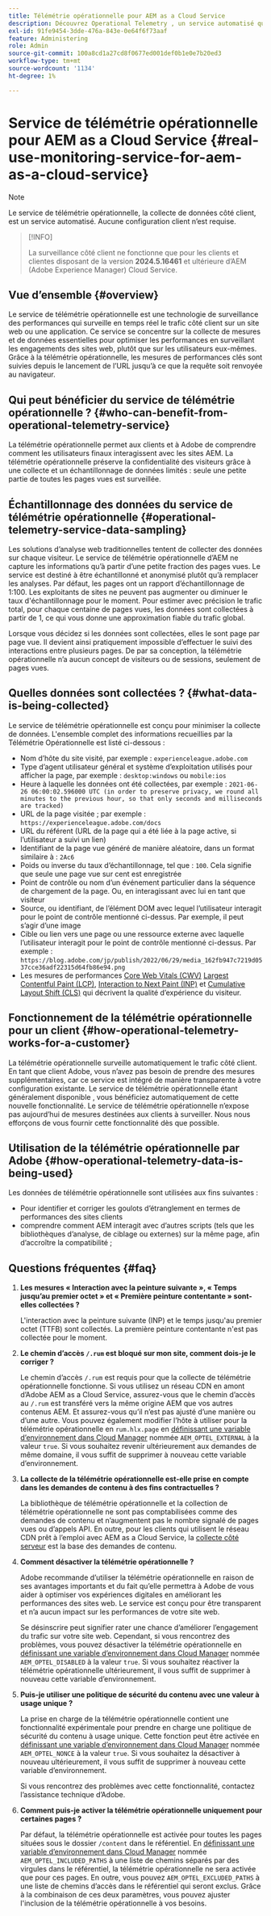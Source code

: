 ```yaml
---
title: Télémétrie opérationnelle pour AEM as a Cloud Service
description: Découvrez Operational Telemetry , un service automatisé qui permet de surveiller la collecte de données côté client.
exl-id: 91fe9454-3dde-476a-843e-0e64f6f73aaf
feature: Administering
role: Admin
source-git-commit: 100a8cd1a27cd8f0677ed001def0b1e0e7b20ed3
workflow-type: tm+mt
source-wordcount: '1134'
ht-degree: 1%

---
```


# Service de télémétrie opérationnelle pour AEM as a Cloud Service {#real-use-monitoring-service-for-aem-as-a-cloud-service}

>[!NOTE]
>
>Le service de télémétrie opérationnelle, la collecte de données côté client, est un service automatisé. Aucune configuration client n’est requise.

>[!INFO]
>
>La surveillance côté client ne fonctionne que pour les clients et clientes disposant de la version **2024.5.16461** et ultérieure d’AEM (Adobe Experience Manager) Cloud Service.

## Vue d’ensemble {#overview}

Le service de télémétrie opérationnelle est une technologie de surveillance des performances qui surveille en temps réel le trafic côté client sur un site web ou une application. Ce service se concentre sur la collecte de mesures et de données essentielles pour optimiser les performances en surveillant les engagements des sites web, plutôt que sur les utilisateurs eux-mêmes. Grâce à la télémétrie opérationnelle, les mesures de performances clés sont suivies depuis le lancement de l’URL jusqu’à ce que la requête soit renvoyée au navigateur.

## Qui peut bénéficier du service de télémétrie opérationnelle ? {#who-can-benefit-from-operational-telemetry-service}

La télémétrie opérationnelle permet aux clients et à Adobe de comprendre comment les utilisateurs finaux interagissent avec les sites AEM. La télémétrie opérationnelle préserve la confidentialité des visiteurs grâce à une collecte et un échantillonnage de données limités : seule une petite partie de toutes les pages vues est surveillée.

## Échantillonnage des données du service de télémétrie opérationnelle {#operational-telemetry-service-data-sampling}

Les solutions d’analyse web traditionnelles tentent de collecter des données sur chaque visiteur. Le service de télémétrie opérationnelle d’AEM ne capture les informations qu’à partir d’une petite fraction des pages vues. Le service est destiné à être échantillonné et anonymisé plutôt qu’à remplacer les analyses. Par défaut, les pages ont un rapport d’échantillonnage de 1:100. Les exploitants de sites ne peuvent pas augmenter ou diminuer le taux d&#39;échantillonnage pour le moment. Pour estimer avec précision le trafic total, pour chaque centaine de pages vues, les données sont collectées à partir de 1, ce qui vous donne une approximation fiable du trafic global.

Lorsque vous décidez si les données sont collectées, elles le sont page par page vue. Il devient ainsi pratiquement impossible d’effectuer le suivi des interactions entre plusieurs pages. De par sa conception, la télémétrie opérationnelle n’a aucun concept de visiteurs ou de sessions, seulement de pages vues.

## Quelles données sont collectées ? {#what-data-is-being-collected}

Le service de télémétrie opérationnelle est conçu pour minimiser la collecte de données. L&#39;ensemble complet des informations recueillies par la Télémétrie Opérationnelle est listé ci-dessous :

* Nom d’hôte du site visité, par exemple : `experienceleague.adobe.com`
* Type d’agent utilisateur général et système d’exploitation utilisés pour afficher la page, par exemple : `desktop:windows` ou `mobile:ios`
* Heure à laquelle les données ont été collectées, par exemple : `2021-06-26 06:00:02.596000 UTC (in order to preserve privacy, we round all minutes to the previous hour, so that only seconds and milliseconds are tracked)`
* URL de la page visitée ; par exemple : `https://experienceleague.adobe.com/docs`
* URL du référent (URL de la page qui a été liée à la page active, si l’utilisateur a suivi un lien)
* Identifiant de la page vue généré de manière aléatoire, dans un format similaire à : `2Ac6`
* Poids ou inverse du taux d’échantillonnage, tel que : `100`. Cela signifie que seule une page vue sur cent est enregistrée
* Point de contrôle ou nom d’un événement particulier dans la séquence de chargement de la page. Ou, en interagissant avec lui en tant que visiteur
* Source, ou identifiant, de l’élément DOM avec lequel l’utilisateur interagit pour le point de contrôle mentionné ci-dessus. Par exemple, il peut s’agir d’une image
* Cible ou lien vers une page ou une ressource externe avec laquelle l’utilisateur interagit pour le point de contrôle mentionné ci-dessus. Par exemple : `https://blog.adobe.com/jp/publish/2022/06/29/media_162fb947c7219d0537cce36adf22315d64fb86e94.png`
* Les mesures de performances [Core Web Vitals (CWV)](https://web.dev/articles/lcp) [Largest Contentful Paint (LCP)](https://web.dev/articles/lcp), [Interaction to Next Paint (INP)](https://web.dev/articles/inp) et [Cumulative Layout Shift (CLS)](https://web.dev/articles/cls) qui décrivent la qualité d’expérience du visiteur.

## Fonctionnement de la télémétrie opérationnelle pour un client {#how-operational-telemetry-works-for-a-customer}

La télémétrie opérationnelle surveille automatiquement le trafic côté client. En tant que client Adobe, vous n’avez pas besoin de prendre des mesures supplémentaires, car ce service est intégré de manière transparente à votre configuration existante. Le service de télémétrie opérationnelle étant généralement disponible , vous bénéficiez automatiquement de cette nouvelle fonctionnalité. Le service de télémétrie opérationnelle n’expose pas aujourd’hui de mesures destinées aux clients à surveiller. Nous nous efforçons de vous fournir cette fonctionnalité dès que possible.

<!-- Alexandru: hiding temporarily, until we figure out where this needs to be linked to 

If you wish to leverage more insights with this new feature to optimize your digital experiences effortlessly, please see here (link to Row 99). -->

## Utilisation de la télémétrie opérationnelle par Adobe {#how-operational-telemetry-data-is-being-used}

Les données de télémétrie opérationnelle sont utilisées aux fins suivantes :

* Pour identifier et corriger les goulots d’étranglement en termes de performances des sites clients
* comprendre comment AEM interagit avec d’autres scripts (tels que les bibliothèques d’analyse, de ciblage ou externes) sur la même page, afin d’accroître la compatibilité ;
<!--
## Limitations and understanding variance in page views and performance metrics {#limitations-and-understanding-variance-in-page-views-and-performance-metrics}

Here are key considerations for customers to keep in mind when interpreting their Operational Telemetry data:

1. **Tracker blockers**

   * End-users employing tracker blockers or privacy extensions can impede Operational Telemetry data collection, as these tools restrict the tracking scripts' execution. This restriction may lead to underreported page views and user interactions, creating a discrepancy between actual site activity and the data captured by Operational Telemetry.

1. **Limitations in capturing headless API/JSON calls**

   * Operational Telemetry data service focuses on the client-side experience and doesn't capture the backend API or JSON calls made from a non-AEM headless app at this time. The exclusion of these calls from Operational Telemetry service data creates variances from the content requests measured by CDN Analytics.
-->

## Questions fréquentes {#faq}

<!-- REMOVED THIS FAQ AS PER EMAIL REQUEST FROM SHWETA DUA, SEPTEMBER 4, 2024 TO THE DL-AEM-DOCS GROUP 
1. **Can customers integrate the Operational Telemetry service scripts with third-party systems like Dynatrace?**

   Yes.
-->

1. **Les mesures « Interaction avec la peinture suivante », « Temps jusqu’au premier octet » et « Première peinture contentante » sont-elles collectées ?**

   L&#39;interaction avec la peinture suivante (INP) et le temps jusqu&#39;au premier octet (TTFB) sont collectés.  La première peinture contentante n&#39;est pas collectée pour le moment.

1. **Le chemin d’accès `/.rum` est bloqué sur mon site, comment dois-je le corriger ?**

   Le chemin d’accès `/.rum` est requis pour que la collecte de télémétrie opérationnelle fonctionne. Si vous utilisez un réseau CDN en amont d’Adobe AEM as a Cloud Service, assurez-vous que le chemin d’accès au `/.rum` est transféré vers la même origine AEM que vos autres contenus AEM. Et assurez-vous qu’il n’est pas ajusté d’une manière ou d’une autre. Vous pouvez également modifier l’hôte à utiliser pour la télémétrie opérationnelle en `rum.hlx.page` en [définissant une variable d’environnement dans Cloud Manager](/help/implementing/cloud-manager/environment-variables.md#add-variables) nommée `AEM_OPTEL_EXTERNAL` à la valeur `true`. Si vous souhaitez revenir ultérieurement aux demandes de même domaine, il vous suffit de supprimer à nouveau cette variable d’environnement.

1. **La collecte de la télémétrie opérationnelle est-elle prise en compte dans les demandes de contenu à des fins contractuelles ?**

   La bibliothèque de télémétrie opérationnelle et la collection de télémétrie opérationnelle ne sont pas comptabilisées comme des demandes de contenu et n’augmentent pas le nombre signalé de pages vues ou d’appels API. En outre, pour les clients qui utilisent le réseau CDN prêt à l’emploi avec AEM as a Cloud Service, la [collecte côté serveur](#serverside-collection) est la base des demandes de contenu.

1. **Comment désactiver la télémétrie opérationnelle ?**

   Adobe recommande d’utiliser la télémétrie opérationnelle en raison de ses avantages importants et du fait qu’elle permettra à Adobe de vous aider à optimiser vos expériences digitales en améliorant les performances des sites web. Le service est conçu pour être transparent et n’a aucun impact sur les performances de votre site web.

   Se désinscrire peut signifier rater une chance d’améliorer l’engagement du trafic sur votre site web. Cependant, si vous rencontrez des problèmes, vous pouvez désactiver la télémétrie opérationnelle en [définissant une variable d’environnement dans Cloud Manager](/help/implementing/cloud-manager/environment-variables.md#add-variables) nommée `AEM_OPTEL_DISABLED` à la valeur `true`. Si vous souhaitez réactiver la télémétrie opérationnelle ultérieurement, il vous suffit de supprimer à nouveau cette variable d’environnement.

1. **Puis-je utiliser une politique de sécurité du contenu avec une valeur à usage unique ?**

   La prise en charge de la télémétrie opérationnelle contient une fonctionnalité expérimentale pour prendre en charge une politique de sécurité du contenu à usage unique. Cette fonction peut être activée en [définissant une variable d’environnement dans Cloud Manager](/help/implementing/cloud-manager/environment-variables.md#add-variables) nommée `AEM_OPTEL_NONCE` à la valeur `true`. Si vous souhaitez la désactiver à nouveau ultérieurement, il vous suffit de supprimer à nouveau cette variable d’environnement.

   Si vous rencontrez des problèmes avec cette fonctionnalité, contactez l’assistance technique d’Adobe.

1. **Comment puis-je activer la télémétrie opérationnelle uniquement pour certaines pages ?**

   Par défaut, la télémétrie opérationnelle est activée pour toutes les pages situées sous le dossier `/content` dans le référentiel. En [définissant une variable d’environnement dans Cloud Manager](/help/implementing/cloud-manager/environment-variables.md#add-variables) nommée `AEM_OPTEL_INCLUDED_PATHS` à une liste de chemins séparés par des virgules dans le référentiel, la télémétrie opérationnelle ne sera activée que pour ces pages. En outre, vous pouvez `AEM_OPTEL_EXCLUDED_PATHS` à une liste de chemins d’accès dans le référentiel qui seront exclus. Grâce à la combinaison de ces deux paramètres, vous pouvez ajuster l&#39;inclusion de la télémétrie opérationnelle à vos besoins.

